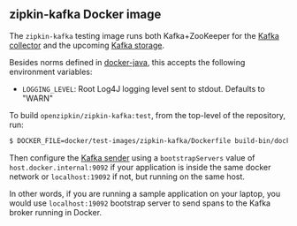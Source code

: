 ## zipkin-kafka Docker image

The `zipkin-kafka` testing image runs both Kafka+ZooKeeper for the [Kafka collector](../../../zipkin-collector/kafka)
and the upcoming [Kafka storage](https://github.com/openzipkin-contrib/zipkin-storage-kafka).

Besides norms defined in [docker-java](https://github.com/openzipkin/docker-java), this accepts the
following environment variables:

 * `LOGGING_LEVEL`: Root Log4J logging level sent to stdout. Defaults to "WARN"


To build `openzipkin/zipkin-kafka:test`, from the top-level of the repository, run:
```bash
$ DOCKER_FILE=docker/test-images/zipkin-kafka/Dockerfile build-bin/docker/docker_build openzipkin/zipkin-kafka:test
```

Then configure the [Kafka sender](https://github.com/openzipkin/zipkin-reporter-java/blob/master/kafka/src/main/java/zipkin2/reporter/kafka/KafkaSender.java) using a `bootstrapServers` value of `host.docker.internal:9092` if your application is inside the same docker network or `localhost:19092` if not, but running on the same host.

In other words, if you are running a sample application on your laptop, you would use `localhost:19092` bootstrap server to send spans to the Kafka broker running in Docker.
